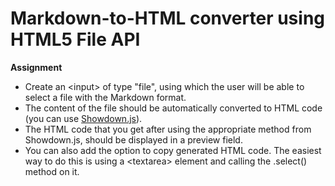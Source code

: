 # Markdown-to-HTML converter using HTML5 File API

**Assignment**

+ Create an &lt;input&gt; of type "file", using which the user will be able to select a file with the Markdown format.
+ The content of the file should be automatically converted to HTML code (you can use [Showdown.js](https://github.com/showdownjs/showdown)).
+ The HTML code that you get after using the appropriate method from Showdown.js, should be displayed in a preview field.
+ You can also add the option to copy generated HTML code. The easiest way to do this is using a &lt;textarea&gt; element and calling the .select() method on it.